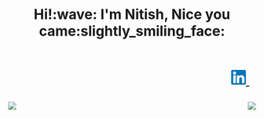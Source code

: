<h1 align='center'> 
  Hi!:wave: I'm Nitish, Nice you came:slightly_smiling_face: 
  <br><br>
  <p align='right'>
    <a href="https://www.linkedin.com/in/nitishkr72/">
      <img src="linkedin.svg" height=30 width=30 />
    </a>&nbsp;&nbsp;
  </p>
</h1>



<p align='center'>
  <a href="https://www.github.com/nitishkr72/"><img src="https://badges.pufler.dev/commits/monthly/nitishkr72" align="left"></a>
  <a href="https://www.linkedin.com/in/nitishkr72/"><img src="https://badges.pufler.dev/visits/nitishkr72/nitishkr72" align="right"></a>
</p>
